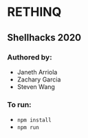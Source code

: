 # RETHINQ
## Shellhacks 2020
### Authored by:
- Janeth Arriola
- Zachary Garcia
- Steven Wang

### To run:
- `npm install`
- `npm run`
